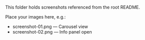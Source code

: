 This folder holds screenshots referenced from the root README.

Place your images here, e.g.:
- screenshot-01.png — Carousel view
- screenshot-02.png — Info panel open
